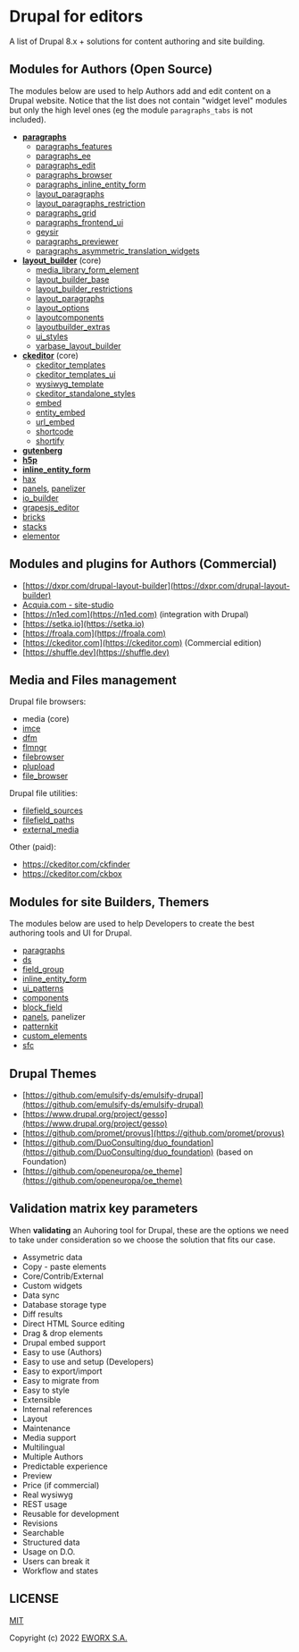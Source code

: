 # Drupal for editors

A list of Drupal 8.x + solutions for content authoring and site building.

## Modules for Authors (Open Source)

The modules below are used to help Authors add and edit content on a Drupal website.
Notice that the list does not contain "widget level" modules but only the high level ones (eg the module `paragraphs_tabs` is not included).

- [**paragraphs**](https://drupal.org/project/paragraphs)
  - [paragraphs_features](https://drupal.org/project/paragraphs_features)
  - [paragraphs_ee](https://drupal.org/project/paragraphs_ee)
  - [paragraphs_edit](https://drupal.org/project/paragraphs_edit)
  - [paragraphs_browser](https://drupal.org/project/paragraphs_browser)
  - [paragraphs_inline_entity_form](https://drupal.org/project/paragraphs_inline_entity_form)
  - [layout_paragraphs](https://drupal.org/project/layout_paragraphs)
  - [layout_paragraphs_restriction](https://drupal.org/project/layout_paragraphs_restriction)
  - [paragraphs_grid](https://drupal.org/project/paragraphs_grid)
  - [paragraphs_frontend_ui](https://drupal.org/project/paragraphs_frontend_ui)
  - [geysir](https://drupal.org/project/geysir)
  - [paragraphs_previewer](https://drupal.org/project/paragraphs_previewer)
  - [paragraphs_asymmetric_translation_widgets](https://drupal.org/project/paragraphs_asymmetric_translation_widgets)
- [**layout_builder**](https://drupal.org/project/layout_builder) (core)
  - [media_library_form_element](https://drupal.org/project/media_library_form_element)
  - [layout_builder_base](https://drupal.org/project/layout_builder_base)
  - [layout_builder_restrictions](https://drupal.org/project/layout_builder_restrictions)
  - [layout_paragraphs](https://drupal.org/project/layout_paragraphs)
  - [layout_options](https://drupal.org/project/layout_options)
  - [layoutcomponents](https://drupal.org/project/layoutcomponents)
  - [layoutbuilder_extras](https://drupal.org/project/layoutbuilder_extras)
  - [ui_styles](https://drupal.org/project/ui_styles)
  - [varbase_layout_builder](https://drupal.org/project/varbase_layout_builder)
- [**ckeditor**](https://drupal.org/project/ckeditor) (core)
  - [ckeditor_templates](https://drupal.org/project/ckeditor_templates)
  - [ckeditor_templates_ui](https://drupal.org/project/ckeditor_templates_ui)
  - [wysiwyg_template](https://drupal.org/project/wysiwyg_template)
  - [ckeditor_standalone_styles](https://drupal.org/project/ckeditor_standalone_styles)
  - [embed](https://drupal.org/project/embed)
  - [entity_embed](https://drupal.org/project/entity_embed)
  - [url_embed](https://drupal.org/project/url_embed)
  - [shortcode](https://drupal.org/project/shortcode)
  - [shortify](https://drupal.org/project/shortify)
- [**gutenberg**](https://drupal.org/project/gutenberg)
- [**h5p**](https://drupal.org/project/h5p)
- [**inline_entity_form**](https://drupal.org/project/inline_entity_form)
- [hax](https://drupal.org/project/hax)
- [panels](https://drupal.org/project/panels), [panelizer](https://drupal.org/project/panelizer)
- [io_builder](https://drupal.org/project/io_builder)
- [grapesjs_editor](https://drupal.org/project/grapesjs_editor)
- [bricks](https://drupal.org/project/bricks)
- [stacks](https://drupal.org/project/stacks)
- [elementor](https://drupal.org/project/elementor)

## Modules and plugins for Authors (Commercial)

- [https://dxpr.com/drupal-layout-builder](https://dxpr.com/drupal-layout-builder)
- [Acquia.com - site-studio](https://www.acquia.com/products/drupal-cloud/site-studio)
- [https://n1ed.com](https://n1ed.com) (integration with Drupal)
- [https://setka.io](https://setka.io)
- [https://froala.com](https://froala.com)
- [https://ckeditor.com](https://ckeditor.com) (Commercial edition)
- [https://shuffle.dev](https://shuffle.dev)

## Media and Files management

Drupal file browsers:

- media (core)
- [imce](https://drupal.org/project/imce)
- [dfm](https://drupal.org/project/dfm)
- [flmngr](https://www.drupal.org/project/flmngr)
- [filebrowser](https://www.drupal.org/project/filebrowser)
- [plupload](https://www.drupal.org/project/plupload)
- [file_browser](https://www.drupal.org/project/file_browser)

Drupal file utilities:

- [filefield_sources](https://www.drupal.org/project/filefield_sources)
- [filefield_paths](https://www.drupal.org/project/filefield_paths)
- [external_media](https://www.drupal.org/project/external_media)

Other (paid):

- https://ckeditor.com/ckfinder
- https://ckeditor.com/ckbox

## Modules for site Builders, Themers

The modules below are used to help Developers to create the best authoring tools and UI for Drupal.

- [paragraphs](https://drupal.org/project/paragraphs)
- [ds](https://drupal.org/project/ds)
- [field_group](https://drupal.org/project/field_group)
- [inline_entity_form](https://drupal.org/project/inline_entity_form)
- [ui_patterns](https://drupal.org/project/ui_patterns)
- [components](https://drupal.org/project/components)
- [block_field](https://drupal.org/project/block_field)
- [panels](https://drupal.org/project/panels), panelizer
- [patternkit](https://drupal.org/project/patternkit)
- [custom_elements](https://drupal.org/project/custom_elements)
- [sfc](https://drupal.org/project/sfc)

## Drupal Themes

- [https://github.com/emulsify-ds/emulsify-drupal](https://github.com/emulsify-ds/emulsify-drupal)
- [https://www.drupal.org/project/gesso](https://www.drupal.org/project/gesso)
- [https://github.com/promet/provus](https://github.com/promet/provus)
- [https://github.com/DuoConsulting/duo_foundation](https://github.com/DuoConsulting/duo_foundation) (based on Foundation)
- [https://github.com/openeuropa/oe_theme](https://github.com/openeuropa/oe_theme)

## Validation matrix key parameters

When **validating** an Auhoring tool for Drupal, these are the options we need to take under consideration so we choose the solution that fits our case.

- Assymetric data
- Copy - paste elements
- Core/Contrib/External
- Custom widgets
- Data sync
- Database storage type
- Diff results
- Direct HTML Source editing
- Drag & drop elements
- Drupal embed support
- Easy to use (Authors)
- Easy to use and setup (Developers)
- Easy to export/import
- Easy to migrate from
- Easy to style
- Extensible
- Internal references
- Layout
- Maintenance
- Media support
- Multilingual
- Multiple Authors
- Predictable experience
- Preview
- Price (if commercial)
- Real wysiwyg
- REST usage
- Reusable for development
- Revisions
- Searchable
- Structured data
- Usage on D.O.
- Users can break it
- Workflow and states

## LICENSE

[MIT](LICENSE) 

Copyright (c) 2022 [EWORX S.A.](https://github.com/eworx-org)
